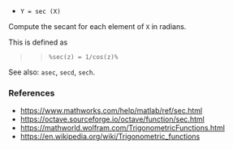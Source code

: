 - `Y = sec (X)`

Compute the secant for each element of `X` in radians.

This is defined as

> > `%sec(z) = 1/cos(z)%`

See also: `asec`, `secd`, `sech`.

### References

- https://www.mathworks.com/help/matlab/ref/sec.html
- https://octave.sourceforge.io/octave/function/sec.html
- https://mathworld.wolfram.com/TrigonometricFunctions.html
- https://en.wikipedia.org/wiki/Trigonometric_functions
